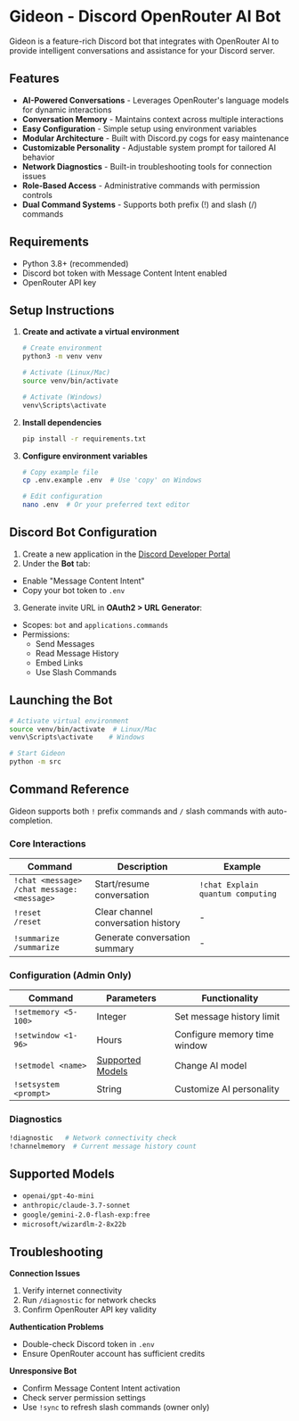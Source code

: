 # Gideon - Discord OpenRouter AI Bot  
Gideon is a feature-rich Discord bot that integrates with OpenRouter AI to provide intelligent conversations and assistance for your Discord server.

## Features
* **AI-Powered Conversations** - Leverages OpenRouter's language models for dynamic interactions  
* **Conversation Memory** - Maintains context across multiple interactions  
* **Easy Configuration** - Simple setup using environment variables  
* **Modular Architecture** - Built with Discord.py cogs for easy maintenance  
* **Customizable Personality** - Adjustable system prompt for tailored AI behavior  
* **Network Diagnostics** - Built-in troubleshooting tools for connection issues  
* **Role-Based Access** - Administrative commands with permission controls  
* **Dual Command Systems** - Supports both prefix (!) and slash (/) commands  

## Requirements
* Python 3.8+ (recommended)
* Discord bot token with Message Content Intent enabled
* OpenRouter API key

## Setup Instructions
1. **Create and activate a virtual environment**  
   ```bash
   # Create environment
   python3 -m venv venv

   # Activate (Linux/Mac)
   source venv/bin/activate

   # Activate (Windows)
   venv\Scripts\activate
   ```

2. **Install dependencies**  
   ```bash
   pip install -r requirements.txt
   ```

3. **Configure environment variables**  
   ```bash
   # Copy example file
   cp .env.example .env  # Use 'copy' on Windows

   # Edit configuration
   nano .env  # Or your preferred text editor
   ```

## Discord Bot Configuration
1. Create a new application in the [Discord Developer Portal](https://discord.com/developers/applications)
2. Under the **Bot** tab:
  - Enable "Message Content Intent"
  - Copy your bot token to `.env`
3. Generate invite URL in **OAuth2 > URL Generator**:
  - Scopes: `bot` and `applications.commands`
  - Permissions:
    - Send Messages
    - Read Message History
    - Embed Links
    - Use Slash Commands

## Launching the Bot
```bash
# Activate virtual environment
source venv/bin/activate  # Linux/Mac
venv\Scripts\activate    # Windows

# Start Gideon
python -m src
```

## Command Reference
Gideon supports both `!` prefix commands and `/` slash commands with auto-completion.

### Core Interactions
| Command | Description | Example |
|---------|-------------|---------|
| `!chat <message>`<br>`/chat message:<message>` | Start/resume conversation | `!chat Explain quantum computing` |
| `!reset`<br>`/reset` | Clear channel conversation history | - |
| `!summarize`<br>`/summarize` | Generate conversation summary | - |

### Configuration (Admin Only)
| Command | Parameters | Functionality |
|---------|------------|---------------|
| `!setmemory <5-100>` | Integer | Set message history limit |
| `!setwindow <1-96>` | Hours | Configure memory time window |
| `!setmodel <name>` | [Supported Models](#models) | Change AI model |
| `!setsystem <prompt>` | String | Customize AI personality |

### Diagnostics
```bash
!diagnostic   # Network connectivity check
!channelmemory  # Current message history count
```

## Supported Models <a name="models"></a>
- `openai/gpt-4o-mini`
- `anthropic/claude-3.7-sonnet`  
- `google/gemini-2.0-flash-exp:free`  
- `microsoft/wizardlm-2-8x22b`

## Troubleshooting
**Connection Issues**  
1. Verify internet connectivity
2. Run `/diagnostic` for network checks
3. Confirm OpenRouter API key validity

**Authentication Problems**  
- Double-check Discord token in `.env`
- Ensure OpenRouter account has sufficient credits

**Unresponsive Bot**  
- Confirm Message Content Intent activation
- Check server permission settings
- Use `!sync` to refresh slash commands (owner only)
